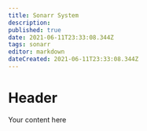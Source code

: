 ```yaml
---
title: Sonarr System
description: 
published: true
date: 2021-06-11T23:33:08.344Z
tags: sonarr
editor: markdown
dateCreated: 2021-06-11T23:33:08.344Z
---
```


# Header
Your content here